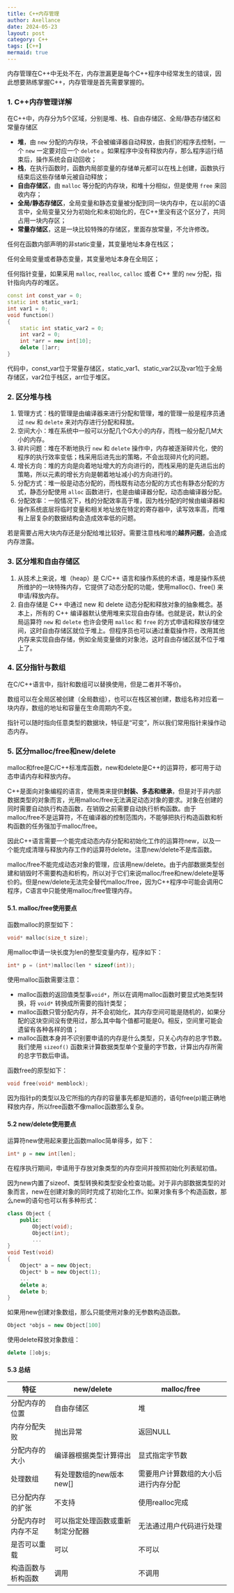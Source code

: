```yaml
---
title: C++内存管理
author: Axellance
date: 2024-05-23
layout: post
category: C++
tags: [C++]
mermaid: true
---
```


内存管理在C++中无处不在，内存泄漏更是每个C++程序中经常发生的错误，因此想要熟练掌握C++，内存管理是首先需要掌握的。

### 1. C++内存管理详解

在C++中，内存分为5个区域，分别是堆、栈、自由存储区、全局/静态存储区和常量存储区

- **堆**，由 `new` 分配的内存块，不会被编译器自动释放，由我们的程序去控制，一个 `new` 一定要对应一个 `delete` 。如果程序中没有释放内存，那么程序运行结束后，操作系统会自动回收；
- **栈**，在执行函数时，函数内局部变量的存储单元都可以在栈上创建，函数执行结束后这些存储单元被自动释放；
- **自由存储区**，由 `malloc` 等分配的内存块，和堆十分相似，但是使用 `free` 来回收内存；
- **全局/静态存储区**，全局变量和静态变量被分配到同一块内存中，在以前的C语言中，全局变量又分为初始化和未初始化的，在C++里没有这个区分了，共同占用一块内存区；
- **常量存储区**，这是一块比较特殊的存储区，里面存放常量，不允许修改。

任何在函数内部声明的非static变量，其变量地址本身在栈区；

任何全局变量或者静态变量，其变量地址本身在全局区；

任何指针变量，如果采用 `malloc`, `realloc`, `calloc` 或者 C++ 里的 `new` 分配，指针指向内存的堆区。

```c++
const int const_var = 0;
static int static_var1;
int var1 = 0;
void function()
{
    static int static_var2 = 0;
    int var2 = 0;
	int *arr = new int[10];
    delete []arr;
}
```

代码中，const_var位于常量存储区，static_var1、static_var2以及var1位于全局存储区，var2位于栈区，arr位于堆区。

### 2. 区分堆与栈

1. 管理方式：栈的管理是由编译器来进行分配和管理，堆的管理一般是程序员通过 `new` 和 `delete` 来对内存进行分配和释放。
2. 空间大小：堆在系统中一般可以分配几个G大小的内存，而栈一般分配几M大小的内存。
3. 碎片问题：堆在不断地执行 `new` 和 `delete` 操作中，内存被逐渐碎片化，使的程序的执行效率变低；栈采用后进先出的策略，不会出现碎片化的问题。
4. 增长方向：堆的方向是向着地址增大的方向进行的，而栈采用的是先进后出的策略，所以元素的增长方向是朝着地址减小的方向进行的。
5. 分配方式：堆一般是动态分配的，而栈既有动态分配的方式也有静态分配的方式，静态分配使用 `alloc` 函数进行，也是由编译器分配，动态由编译器分配。 
6. 分配效率：一般情况下，栈的分配效率高于堆，因为栈分配的时候由编译器和操作系统底层将临时变量和相关地址放在特定的寄存器中，读写效率高，而堆有上层复杂的数据结构会造成效率低的问题。

若是需要占用大块内存还是分配给堆比较好。需要注意栈和堆的**越界问题**，会造成内存泄露。

### 3. 区分堆和自由存储区

1. 从技术上来说，堆（heap）是 C/C++ 语言和操作系统的术语，堆是操作系统所维护的一块特殊内存，它提供了动态分配的功能，使用malloc()、free() 来申请/释放内存。
2. 自由存储是 C++ 中通过 new 和 delete 动态分配和释放对象的抽象概念。基本上，所有的 C++ 编译器默认使用堆来实现自由存储。也就是说，默认的全局运算符 `new` 和 `delete` 也许会使用 `malloc` 和 `free` 的方式申请和释放存储空间，这时自由存储区就位于堆上。但程序员也可以通过重载操作符，改用其他内存来实现自由存储，例如全局变量做的对象池，这时自由存储区就不位于堆上了。

### 4. 区分指针与数组

在C/C++语言中，指针和数组可以替换使用，但是二者并不等价。

数组可以在全局区被创建（全局数组），也可以在栈区被创建，数组名称对应着一块内存，数组的地址和容量在生命周期内不变。

指针可以随时指向任意类型的数据块，特征是“可变”，所以我们常用指针来操作动态内存。

### 5. 区分malloc/free和new/delete

malloc和free是C/C++标准库函数，new和delete是C++的运算符，都可用于动态申请内存和释放内存。

C++是面向对象编程的语言，使用类来提供**封装、多态和继承**，但是对于非内部数据类型的对象而言，光用malloc/free无法满足动态对象的要求。对象在创建的同时需要自动执行构造函数，在销毁之前需要自动执行析构函数。由于malloc/free不是运算符，不在编译器的控制范围内，不能够把执行构造函数和析构函数的任务强加于malloc/free。

因此C++语言需要一个能完成动态内存分配和初始化工作的运算符new，以及一个能完成清理与释放内存工作的运算符delete。注意new/delete不是库函数。

malloc/free不能完成动态对象的管理，应该用new/delete。由于内部数据类型创建和销毁时不需要构造和析构，所以对于它们来说malloc/free和new/delete是等价的。但是new/delete无法完全替代malloc/free，因为C++程序中可能会调用C程序，C语言中只能使用malloc/free管理内存。

#### 5.1. malloc/free使用要点

函数malloc的原型如下：

```c
void* malloc(size_t size);
```

用malloc申请一块长度为len的整型变量内存，程序如下：

```c++
int* p = (int*)malloc(len * sizeof(int));
```

使用malloc函数需要注意：

- malloc函数的返回值类型事`void*`，所以在调用malloc函数时要显式地类型转换，将 `void*` 转换成所需要的指针类型；
- malloc函数只管分配内存，并不会初始化，其内存空间可能是随机的，如果分配的这块空间没有使用过，那么其中每个值都可能是0。相反，空间里可能会遗留有各种各样的值；
- malloc函数本身并不识别要申请的内存是什么类型，只关心内存的总字节数。我们使用 `sizeof()` 函数来计算数据类型单个变量的字节数，计算出内存所需的总字节数后申请。

函数free的原型如下：

```c++
void free(void* memblock);
```

因为指针p的类型以及它所指的内存的容量事先都是知道的，语句free(p)能正确地释放内存，所以free函数不像malloc函数那么复杂。



#### 5.2 new/delete使用要点

运算符new使用起来要比函数malloc简单得多，如下：

```c++
int* p = new int[len];
```

在程序执行期间，申请用于存放对象类型的内存空间并按照初始化列表赋初值。

因为new内置了sizeof、类型转换和类型安全检查功能。对于非内部数据类型的对象而言，new在创建对象的同时完成了初始化工作。如果对象有多个构造函数，那么new的语句也可以有多种形式：

```c++
class Object {
    public:
    	Object(void);
    	Object(int);
    	...
}
void Test(void)
{
    Object* a = new Object;
    Object* b = new Object(1);
    ...
    delete a;
    delete b;
}
```

如果用new创建对象数组，那么只能使用对象的无参数构造函数。

```c++
Object *objs = new Object[100]
```

使用delete释放对象数组：

```c++
delete []objs;
```

#### 5.3 总结

| 特征               | new/delete                       | malloc/free                          |
| ------------------ | -------------------------------- | ------------------------------------ |
| 分配内存的位置     | 自由存储区                       | 堆                                   |
| 内存分配失败       | 抛出异常                         | 返回NULL                             |
| 分配内存的大小     | 编译器根据类型计算得出           | 显式指定字节数                       |
| 处理数组           | 有处理数组的new版本new[]         | 需要用户计算数组的大小后进行内存分配 |
| 已分配内存的扩张   | 不支持                           | 使用realloc完成                      |
| 分配内存时内存不足 | 可以指定处理函数或重新制定分配器 | 无法通过用户代码进行处理             |
| 是否可以重载       | 可以                             | 不可以                               |
| 构造函数与析构函数 | 调用                             | 不调用                               |

